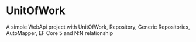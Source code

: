 # UnitOfWork
A simple WebApi project with UnitOfWork, Repository, Generic Repositories, AutoMapper, EF Core 5 and N:N relationship 

